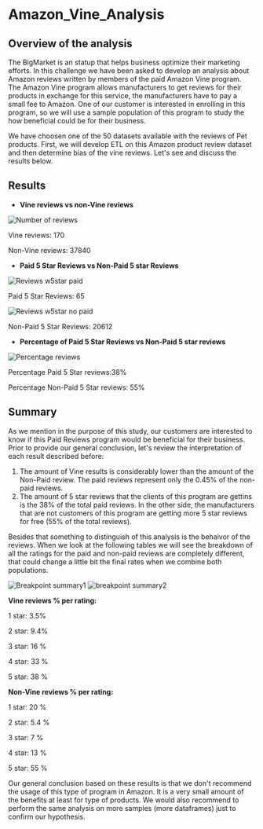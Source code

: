 # Amazon_Vine_Analysis

## Overview of the analysis 

The BigMarket is an statup that helps business optimize their marketing efforts. In this challenge we have been asked to develop an analysis about Amazon reviews written by members of the paid Amazon Vine program. The Amazon Vine program allows manufacturers to get reviews for their products in exchange for this service, the manufacturers have to pay a small fee to Amazon. One of our customer is interested in enrolling in this program, so we will use a sample population of this program to study the how beneficial could be for their business. 

We have choosen one of the 50 datasets available with the reviews of Pet products. First, we will develop ETL on this Amazon product review dataset and then determine bias of the vine reviews. Let's see and discuss the results below.

## Results

- **Vine reviews vs non-Vine reviews**

![Number of reviews](https://user-images.githubusercontent.com/106939511/194184202-7d8f48af-dc1c-4e43-a70e-27dc5573fd02.png)


Vine reviews: 170

Non-Vine reviews: 37840



- **Paid 5 Star Reviews vs Non-Paid 5 star Reviews**

![Reviews w5star  paid](https://user-images.githubusercontent.com/106939511/194184589-107ca885-8c63-43fc-8bb7-ea0d22fb2dbd.png)

Paid 5 Star Reviews: 65

![Reviews w5star no paid](https://user-images.githubusercontent.com/106939511/194184699-873b457a-9347-4994-9df2-70fc654dd658.png)

Non-Paid 5 Star Reviews: 20612



- **Percentage of Paid 5 Star Reviews vs Non-Paid 5 star reviews**

![Percentage reviews](https://user-images.githubusercontent.com/106939511/194185230-d58d210f-5d77-4a0b-b605-e08961107ca9.png)

Percentage Paid 5 Star reviews:38%

Percentage Non-Paid 5 Star reviews: 55%


## Summary

As we mention in the purpose of this study, our customers are interested to know if this Paid Reviews program would be beneficial for their business. Prior to provide our general conclusion, let's review the interpretation of each result described before:

1. The amount of Vine results is considerably lower than the amount of the Non-Paid review. The paid reviews represent only the 0.45% of the non-paid reviews.
2. The amount of 5 star reviews that the clients of this program are gettins is the 38% of the total paid reviews. In the other side, the manufacturers that are not customers of this program are getting more 5 star reviews for free (55% of the total reviews).

Besides that something to distinguish of this analysis is the behaivor of the reviews. When we look at the following tables we will see the breakdown of all the ratings for the paid and non-paid reviews are completely different, that could change a little bit the final rates when we combine both populations.

![Breakpoint summary1](https://user-images.githubusercontent.com/106939511/194192505-dfa80dbe-7277-4e9c-9b1e-3784de26703c.png)
![breakpoint summary2](https://user-images.githubusercontent.com/106939511/194192524-7ddab909-c09f-45a3-83e2-b8e79750786f.png)


**Vine reviews % per rating:**

1 star: 3.5%

2 star: 9.4%

3 star: 16 %

4 star: 33 %

5 star: 38 %


**Non-Vine reviews % per rating:**

1 star: 20 %

2 star: 5.4 %

3 star: 7 %

4 star: 13 %

5 star: 55 %


Our general conclusion based on these results is that we don't recommend the usage of this type of program in Amazon. It is a very small amount of the benefits at least for type of products. We would also recommend to perform the same analysis on more samples (more dataframes) just to confirm our hypothesis. 


